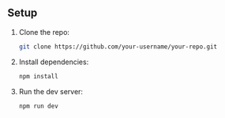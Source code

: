 ## Setup
1. Clone the repo:
   ```bash
   git clone https://github.com/your-username/your-repo.git
   ```
2. Install dependencies:
   ```bash
   npm install
   ```
3. Run the dev server:
   ```bash
   npm run dev
   ```
